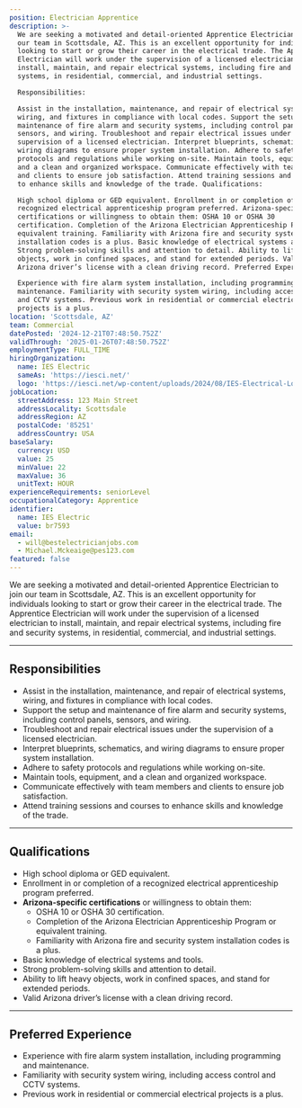 ```yaml
---
position: Electrician Apprentice
description: >-
  We are seeking a motivated and detail-oriented Apprentice Electrician to join
  our team in Scottsdale, AZ. This is an excellent opportunity for individuals
  looking to start or grow their career in the electrical trade. The Apprentice
  Electrician will work under the supervision of a licensed electrician to
  install, maintain, and repair electrical systems, including fire and security
  systems, in residential, commercial, and industrial settings.

  Responsibilities:

  Assist in the installation, maintenance, and repair of electrical systems,
  wiring, and fixtures in compliance with local codes. Support the setup and
  maintenance of fire alarm and security systems, including control panels,
  sensors, and wiring. Troubleshoot and repair electrical issues under the
  supervision of a licensed electrician. Interpret blueprints, schematics, and
  wiring diagrams to ensure proper system installation. Adhere to safety
  protocols and regulations while working on-site. Maintain tools, equipment,
  and a clean and organized workspace. Communicate effectively with team members
  and clients to ensure job satisfaction. Attend training sessions and courses
  to enhance skills and knowledge of the trade. Qualifications:

  High school diploma or GED equivalent. Enrollment in or completion of a
  recognized electrical apprenticeship program preferred. Arizona-specific
  certifications or willingness to obtain them: OSHA 10 or OSHA 30
  certification. Completion of the Arizona Electrician Apprenticeship Program or
  equivalent training. Familiarity with Arizona fire and security system
  installation codes is a plus. Basic knowledge of electrical systems and tools.
  Strong problem-solving skills and attention to detail. Ability to lift heavy
  objects, work in confined spaces, and stand for extended periods. Valid
  Arizona driver’s license with a clean driving record. Preferred Experience:

  Experience with fire alarm system installation, including programming and
  maintenance. Familiarity with security system wiring, including access control
  and CCTV systems. Previous work in residential or commercial electrical
  projects is a plus.
location: 'Scottsdale, AZ'
team: Commercial
datePosted: '2024-12-21T07:48:50.752Z'
validThrough: '2025-01-26T07:48:50.752Z'
employmentType: FULL_TIME
hiringOrganization:
  name: IES Electric
  sameAs: 'https://iesci.net/'
  logo: 'https://iesci.net/wp-content/uploads/2024/08/IES-Electrical-Logo-color.png'
jobLocation:
  streetAddress: 123 Main Street
  addressLocality: Scottsdale
  addressRegion: AZ
  postalCode: '85251'
  addressCountry: USA
baseSalary:
  currency: USD
  value: 25
  minValue: 22
  maxValue: 36
  unitText: HOUR
experienceRequirements: seniorLevel
occupationalCategory: Apprentice
identifier:
  name: IES Electric
  value: br7593
email:
  - will@bestelectricianjobs.com
  - Michael.Mckeaige@pes123.com
featured: false
---
```

We are seeking a motivated and detail-oriented Apprentice Electrician to join our team in Scottsdale, AZ. This is an excellent opportunity for individuals looking to start or grow their career in the electrical trade. The Apprentice Electrician will work under the supervision of a licensed electrician to install, maintain, and repair electrical systems, including fire and security systems, in residential, commercial, and industrial settings.

---

## Responsibilities

- Assist in the installation, maintenance, and repair of electrical systems, wiring, and fixtures in compliance with local codes.  
- Support the setup and maintenance of fire alarm and security systems, including control panels, sensors, and wiring.  
- Troubleshoot and repair electrical issues under the supervision of a licensed electrician.  
- Interpret blueprints, schematics, and wiring diagrams to ensure proper system installation.  
- Adhere to safety protocols and regulations while working on-site.  
- Maintain tools, equipment, and a clean and organized workspace.  
- Communicate effectively with team members and clients to ensure job satisfaction.  
- Attend training sessions and courses to enhance skills and knowledge of the trade.  

---

## Qualifications

- High school diploma or GED equivalent.  
- Enrollment in or completion of a recognized electrical apprenticeship program preferred.  
- **Arizona-specific certifications** or willingness to obtain them:
  - OSHA 10 or OSHA 30 certification.  
  - Completion of the Arizona Electrician Apprenticeship Program or equivalent training.  
  - Familiarity with Arizona fire and security system installation codes is a plus.  
- Basic knowledge of electrical systems and tools.  
- Strong problem-solving skills and attention to detail.  
- Ability to lift heavy objects, work in confined spaces, and stand for extended periods.  
- Valid Arizona driver’s license with a clean driving record.  

---

## Preferred Experience  

- Experience with fire alarm system installation, including programming and maintenance.  
- Familiarity with security system wiring, including access control and CCTV systems.  
- Previous work in residential or commercial electrical projects is a plus.  
